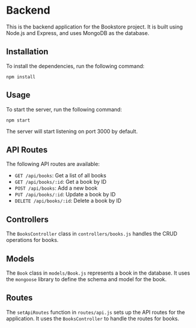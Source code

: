 # Backend

This is the backend application for the Bookstore project. It is built using Node.js and Express, and uses MongoDB as the database.

## Installation

To install the dependencies, run the following command:

```
npm install
```

## Usage

To start the server, run the following command:

```
npm start
```

The server will start listening on port 3000 by default.

## API Routes

The following API routes are available:

- `GET /api/books`: Get a list of all books
- `GET /api/books/:id`: Get a book by ID
- `POST /api/books`: Add a new book
- `PUT /api/books/:id`: Update a book by ID
- `DELETE /api/books/:id`: Delete a book by ID

## Controllers

The `BooksController` class in `controllers/books.js` handles the CRUD operations for books.

## Models

The `Book` class in `models/Book.js` represents a book in the database. It uses the `mongoose` library to define the schema and model for the book.

## Routes

The `setApiRoutes` function in `routes/api.js` sets up the API routes for the application. It uses the `BooksController` to handle the routes for books.